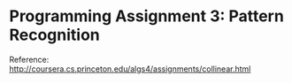 # Programming Assignment 3: Pattern Recognition

 Reference: http://coursera.cs.princeton.edu/algs4/assignments/collinear.html
